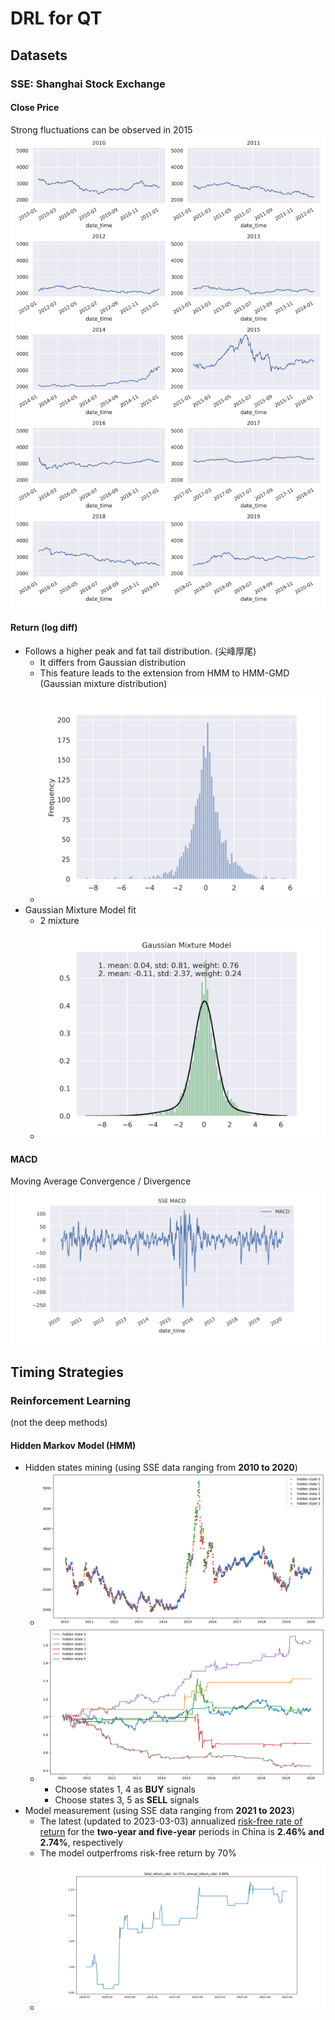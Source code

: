 # DRL for QT
 
## Datasets

### SSE: Shanghai Stock Exchange

#### Close Price
Strong fluctuations can be observed in 2015
![SSE_yearly_trend](data/train/SSE_yearly_trend.png)

#### Return (log diff)
- Follows a higher peak and fat tail distribution.
(尖峰厚尾)
    - It differs from Gaussian distribution
    - This feature leads to the extension from HMM to HMM-GMD (Gaussian mixture distribution)
    - ![SEE_return_distribution](data/train/SEE_return_distribution.png)
- Gaussian Mixture Model fit
    - 2 mixture
    - ![SEE_return_distribution_fit](data/train/SEE_return_distribution_fit.png)

#### MACD
Moving Average Convergence / Divergence
![SSE_MACD](data/train/SSE_MACD.png)

## Timing Strategies

### Reinforcement Learning 
(not the deep methods)

#### Hidden Markov Model (HMM)
- Hidden states mining (using SSE data ranging from **2010 to 2020**)
    - ![](result/SSE_HiddenStates_2010_2020.png)
    - ![](result/SSE_HiddenStates1_2010_2020.png)
        - Choose states 1, 4 as **BUY** signals
        - Choose states 3, 5 as **SELL** signals
- Model measurement (using SSE data ranging from **2021 to 2023**)
    - The latest (updated to 2023-03-03) annualized [risk-free rate of return](https://data.eastmoney.com/cjsj/zmgzsyl.html) for the **two-year and five-year** periods in China is **2.46% and 2.74%**, respectively
    - The model outperfroms risk-free return by 70%
    - ![](result/SEE_RL_HMM_Result.png)